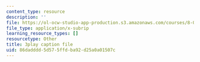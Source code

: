 ```yaml
---
content_type: resource
description: ''
file: https://ol-ocw-studio-app-production.s3.amazonaws.com/courses/8-01sc-classical-mechanics-fall-2016/86dadddd5d575ffdba92d25a0a01507c_cadbtBS5qf4.vtt
file_type: application/x-subrip
learning_resource_types: []
resourcetype: Other
title: 3play caption file
uid: 86dadddd-5d57-5ffd-ba92-d25a0a01507c
---
```

